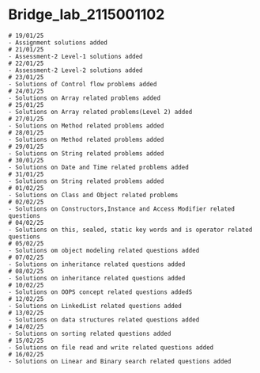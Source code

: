 # Bridge_lab_2115001102
    # 19/01/25 
	- Assignment solutions added
    # 21/01/25
	- Assessment-2 Level-1 solutions added
    # 22/01/25
	- Assessment-2 Level-2 solutions added
    # 23/01/25
	- Solutions of Control flow problems added
    # 24/01/25
	- Solutions on Array related problems added
    # 25/01/25
	- Solutions on Array related problems(Level 2) added
    # 27/01/25
	- Solutions on Method related problems added
    # 28/01/25
	- Solutions on Method related problems added
    # 29/01/25
	- Solutions on String related problems added
    # 30/01/25
	- Solutions on Date and Time related problems added
    # 31/01/25
	- Solutions on String related problems added
    # 01/02/25
	- Solutions on Class and Object related problems
    # 02/02/25
	- Solutions on Constructors,Instance and Access Modifier related questions
    # 04/02/25
	- Solutions on this, sealed, static key words and is operator related questions
    # 05/02/25
	- Solutions om object modeling related questions added
    # 07/02/25
	- Solutions on inheritance related questions added
    # 08/02/25
	- Solutions on inheritance related questions added
    # 10/02/25
	- Solutions on OOPS concept related questions addedS
    # 12/02/25
	- Solutions on LinkedList related questions added
    # 13/02/25
	- Solutions on data structures related questions added
    # 14/02/25
	- Solutions on sorting related questions added
    # 15/02/25
	- Solutions on file read and write related questions added
    # 16/02/25
	- Solutions on Linear and Binary search related questions added
